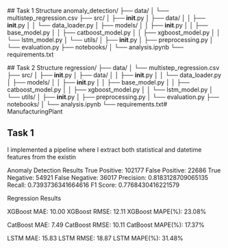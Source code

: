 
## Task 1 Structure
anomaly_detection/
├── data/
│   └── multistep_regression.csv
├── src/
│   ├── __init__.py
│   ├── data/
│   │   ├── __init__.py
│   │   └── data_loader.py
│   ├── models/
│   │   ├── __init__.py
│   │   ├── base_model.py
│   │   ├── catboost_model.py
│   │   ├── xgboost_model.py
│   │   └── lstm_model.py
│   └── utils/
│       ├── __init__.py
│       ├── preprocessing.py
│       └── evaluation.py
├── notebooks/
│   └── analysis.ipynb
└── requirements.txt


## Task 2 Structure
regression/
├── data/
│   └── multistep_regression.csv
├── src/
│   ├── __init__.py
│   ├── data/
│   │   ├── __init__.py
│   │   └── data_loader.py
│   ├── models/
│   │   ├── __init__.py
│   │   ├── base_model.py
│   │   ├── catboost_model.py
│   │   ├── xgboost_model.py
│   │   └── lstm_model.py
│   └── utils/
│       ├── __init__.py
│       ├── preprocessing.py
│       └── evaluation.py
├── notebooks/
│   └── analysis.ipynb
└── requirements.txt# ManufacturingPlant

## Task 1
I implemented a pipeline where I extract both statistical and datetime features from the existin


Anomaly Detection Results
True Positive: 102177
False Positive: 22686
True Negative: 54921
False Negative: 36017
Precision: 0.8183128709065135
Recall: 0.7393736341664616
F1 Score: 0.7768430416221579

Regression Results

XGBoost MAE: 10.00
XGBoost RMSE: 12.11
XGBoost MAPE(%): 23.08%

CatBoost MAE: 7.49
CatBoost RMSE: 10.11
CatBoost MAPE(%): 17.37%

LSTM MAE: 15.83
LSTM RMSE: 18.87
LSTM MAPE(%): 31.48%